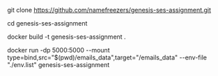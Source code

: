 git clone https://github.com/namefreezers/genesis-ses-assignment.git

cd genesis-ses-assignment

docker build -t genesis-ses-assignment .

docker run -dp 5000:5000 --mount type=bind,src="$(pwd)/emails_data",target="/emails_data" --env-file "./env.list" genesis-ses-assignment